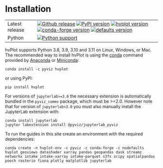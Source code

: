 # Installation

|    |    |
| --- | --- |
| Latest release | [![Github release](https://img.shields.io/github/release/holoviz/hvplot.svg?label=tag&colorB=11ccbb)](https://github.com/holoviz/hvplot/releases) [![PyPI version](https://img.shields.io/pypi/v/hvplot.svg?colorB=cc77dd)](https://pypi.python.org/pypi/hvplot) [![hvplot version](https://img.shields.io/conda/v/pyviz/hvplot.svg?colorB=4488ff&style=flat)](https://anaconda.org/pyviz/hvplot) [![conda-forge version](https://img.shields.io/conda/v/conda-forge/hvplot.svg?label=conda%7Cconda-forge&colorB=4488ff)](https://anaconda.org/conda-forge/hvplot) [![defaults version](https://img.shields.io/conda/v/anaconda/hvplot.svg?label=conda%7Cdefaults&style=flat&colorB=4488ff)](https://anaconda.org/anaconda/hvplot) |
| Python | [![Python support](https://img.shields.io/pypi/pyversions/hvplot.svg)](https://pypi.org/project/hvplot/) |

hvPlot supports Python 3.8, 3.9, 3.10 and 3.11 on Linux, Windows, or Mac.  The recommended way to install hvPlot is using the [conda](https://conda.io/en/latest/) command provided by [Anaconda](https://docs.anaconda.com/anaconda/install/index.html) or [Miniconda](https://docs.conda.io/en/latest/miniconda.html):

    conda install -c pyviz hvplot

or using PyPI:

    pip install hvplot

For versions of `jupyterlab>=3.0` the necessary extension is automatically bundled in the `pyviz_comms` package, which must be >=2.0. However note that for version of `jupyterlab<3.0` you must also manually install the JupyterLab extension with:

    conda install jupyterlab
    jupyter labextension install @pyviz/jupyterlab_pyviz

To run the guides in this site create an environment with the required dependencies:

    conda create -n hvplot-env -c pyviz -c conda-forge -c nodefaults hvplot geoviews datashader xarray pandas geopandas dask streamz networkx intake intake-xarray intake-parquet s3fs scipy spatialpandas pooch rasterio fiona plotly matplotlib jupyterlab
